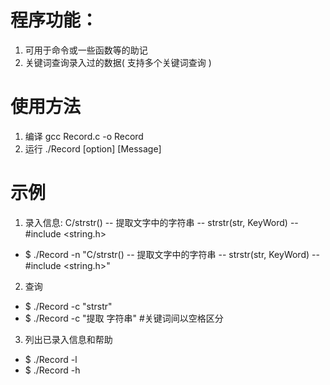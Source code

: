 # 程序功能：
1. 可用于命令或一些函数等的助记
2. 关键词查询录入过的数据( 支持多个关键词查询 )

# 使用方法
1. 编译 gcc Record.c -o Record
2. 运行 ./Record [option] [Message]

# 示例
1. 录入信息: C/strstr() -- 提取文字中的字符串 -- strstr(str, KeyWord) -- #include <string.h>
* $ ./Record -n "C/strstr() -- 提取文字中的字符串 -- strstr(str, KeyWord) -- #include <string.h>"

2. 查询
* $ ./Record -c "strstr"
* $ ./Record -c "提取 字符串"   #关键词间以空格区分

3. 列出已录入信息和帮助
* $ ./Record -l
* $ ./Record -h
